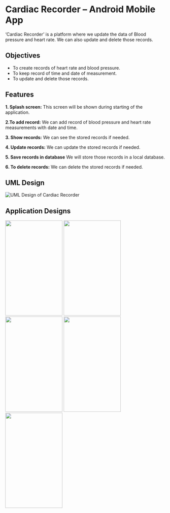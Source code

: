 # Cardiac Recorder – Android Mobile App
‘Cardiac Recorder’ is a platform where we update the data of Blood pressure and heart rate. We can also update and delete those records.

## Objectives
* To create records of heart rate and blood pressure.
* To keep record of time and date of measurement.
* To update and delete those records.



## Features

**1. Splash screen:** This screen will be shown during starting of the application.

**2.To add record:** We can add record of blood pressure and heart rate measurements with date and time.


**3. Show records:** We can see the stored records if needed.

**4. Update records:** We can update the stored records if needed.

**5. Save records in database** We will store those records in a local database.

**6. To delete records:** We can delete the stored records if needed.




## UML Design
![UML Design of Cardiac Recorder]()




## Application Designs
<img src="https://user-images.githubusercontent.com/70595051/175779094-192973cc-b357-4a74-9b30-9d4282cc2f82.jpg" width="180" height="300">  <img src="https://user-images.githubusercontent.com/70595051/175779135-6d9e236e-a242-456a-a9e9-ae98e412ac82.jpg" width="180" height="300">  <img src="https://user-images.githubusercontent.com/70595051/175779177-1dc9ba50-bbd2-4589-ad31-1bbeb1814b03.jpg" width="180" height="300">  <img src="https://user-images.githubusercontent.com/70595051/175779190-799c2976-12fa-4392-b4f4-5f72f5bc5377.jpg" width="180" height="300">  <img src="https://user-images.githubusercontent.com/70595051/175779210-95a317e8-9973-41b3-950e-41d75de65e69.jpg" width="180" height="300">